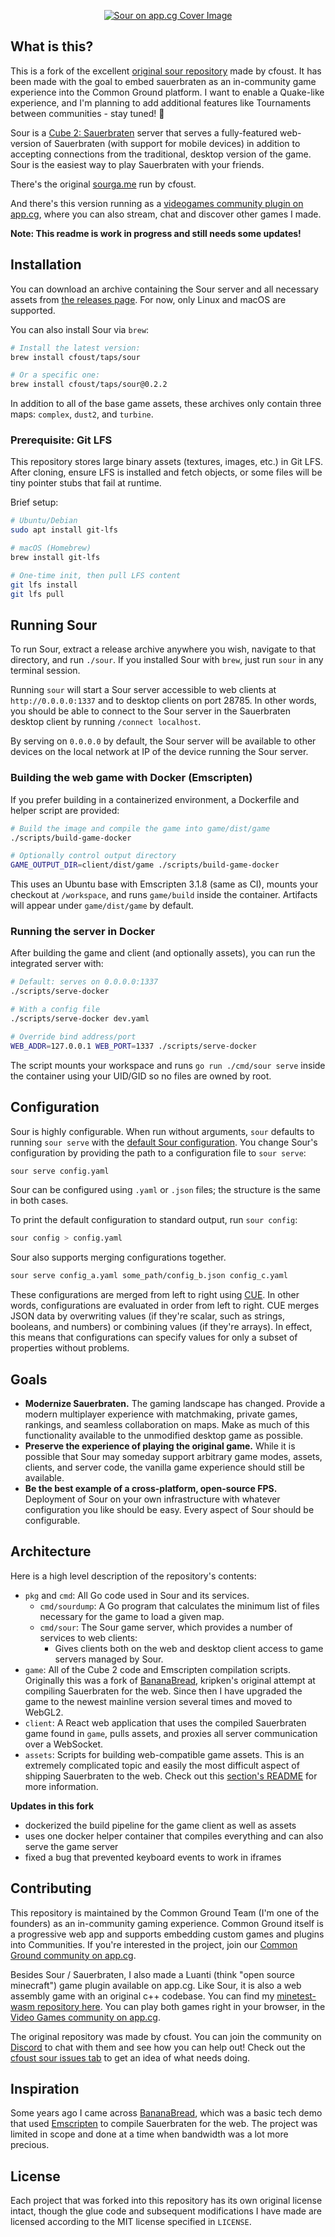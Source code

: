 <p align="center">
    <a href="https://sourga.me" target="_blank">
        <img src="gh-assets/sour-cg.png" alt="Sour on app.cg Cover Image">
    </a>
</p>

## What is this?

This is a fork of the excellent [original sour repository](https://github.com/cfoust/sour) made by cfoust. It has been made with the goal to embed sauerbraten as an in-community game experience into the Common Ground platform. I want to enable a Quake-like experience, and I'm planning to add additional features like Tournaments between communities - stay tuned! 🚀

Sour is a <a target="_blank" href="http://sauerbraten.org/">Cube 2: Sauerbraten</a> server that serves a fully-featured web-version of Sauerbraten (with support for mobile devices) in addition to accepting connections from the traditional, desktop version of the game. Sour is the easiest way to play Sauerbraten with your friends.

There's the original <a target="_blank" href="https://sourga.me/">sourga.me</a> run by cfoust.

And there's this version running as a <a target="_blank" href="https://app.cg/c/videogames/">videogames community plugin on app.cg</a>, where you can also stream, chat and discover other games I made.

**Note: This readme is work in progress and still needs some updates!**

## Installation

You can download an archive containing the Sour server and all necessary assets from [the releases page](https://github.com/cfoust/sour/releases). For now, only Linux and macOS are supported.

You can also install Sour via `brew`:

```bash
# Install the latest version:
brew install cfoust/taps/sour

# Or a specific one:
brew install cfoust/taps/sour@0.2.2
```

In addition to all of the base game assets, these archives only contain three maps: `complex`, `dust2`, and `turbine`.

### Prerequisite: Git LFS

This repository stores large binary assets (textures, images, etc.) in Git LFS. After cloning, ensure LFS is installed and fetch objects, or some files will be tiny pointer stubs that fail at runtime.

Brief setup:

```bash
# Ubuntu/Debian
sudo apt install git-lfs

# macOS (Homebrew)
brew install git-lfs

# One‑time init, then pull LFS content
git lfs install
git lfs pull
```

## Running Sour

To run Sour, extract a release archive anywhere you wish, navigate to that directory, and run `./sour`. If you installed Sour with `brew`, just run `sour` in any terminal session.

Running `sour` will start a Sour server accessible to web clients at `http://0.0.0.0:1337` and to desktop clients on port 28785. In other words, you should be able to connect to the Sour server in the Sauerbraten desktop client by running `/connect localhost`.

By serving on `0.0.0.0` by default, the Sour server will be available to other devices on the local network at IP of the device running the Sour server.

### Building the web game with Docker (Emscripten)

If you prefer building in a containerized environment, a Dockerfile and helper script are provided:

```bash
# Build the image and compile the game into game/dist/game
./scripts/build-game-docker

# Optionally control output directory
GAME_OUTPUT_DIR=client/dist/game ./scripts/build-game-docker
```

This uses an Ubuntu base with Emscripten 3.1.8 (same as CI), mounts your checkout at `/workspace`, and runs `game/build` inside the container. Artifacts will appear under `game/dist/game` by default.

### Running the server in Docker

After building the game and client (and optionally assets), you can run the integrated server with:

```bash
# Default: serves on 0.0.0.0:1337
./scripts/serve-docker

# With a config file
./scripts/serve-docker dev.yaml

# Override bind address/port
WEB_ADDR=127.0.0.1 WEB_PORT=1337 ./scripts/serve-docker
```

The script mounts your workspace and runs `go run ./cmd/sour serve` inside the container using your UID/GID so no files are owned by root.

## Configuration

Sour is highly configurable. When run without arguments, `sour` defaults to running `sour serve` with the [default Sour configuration](https://github.com/cfoust/sour/blob/main/pkg/config/default.yaml). You change Sour's configuration by providing the path to a configuration file to `sour serve`:

```bash
sour serve config.yaml
```

Sour can be configured using `.yaml` or `.json` files; the structure is the same in both cases.

To print the default configuration to standard output, run `sour config`:

```bash
sour config > config.yaml
```

Sour also supports merging configurations together.

```bash
sour serve config_a.yaml some_path/config_b.json config_c.yaml
```

These configurations are merged from left to right using [CUE](https://cuelang.org/docs/). In other words, configurations are evaluated in order from left to right. CUE merges JSON data by overwriting values (if they're scalar, such as strings, booleans, and numbers) or combining values (if they're arrays). In effect, this means that configurations can specify values for only a subset of properties without problems.

## Goals

- **Modernize Sauerbraten.** The gaming landscape has changed. Provide a modern multiplayer experience with matchmaking, private games, rankings, and seamless collaboration on maps. Make as much of this functionality available to the unmodified desktop game as possible.
- **Preserve the experience of playing the original game.** While it is possible that Sour may someday support arbitrary game modes, assets, clients, and server code, the vanilla game experience should still be available.
- **Be the best example of a cross-platform, open-source FPS.** Deployment of Sour on your own infrastructure with whatever configuration you like should be easy. Every aspect of Sour should be configurable.

## Architecture

Here is a high level description of the repository's contents:

- `pkg` and `cmd`: All Go code used in Sour and its services.
  - `cmd/sourdump`: A Go program that calculates the minimum list of files necessary for the game to load a given map.
  - `cmd/sour`: The Sour game server, which provides a number of services to web clients:
    - Gives clients both on the web and desktop client access to game servers managed by Sour.
- `game`: All of the Cube 2 code and Emscripten compilation scripts. Originally this was a fork of [BananaBread](https://github.com/kripken/BananaBread), kripken's original attempt at compiling Sauerbraten for the web. Since then I have upgraded the game to the newest mainline version several times and moved to WebGL2.
- `client`: A React web application that uses the compiled Sauerbraten game found in `game`, pulls assets, and proxies all server communication over a WebSocket.
- `assets`: Scripts for building web-compatible game assets. This is an extremely complicated topic and easily the most difficult aspect of shipping Sauerbraten to the web. Check out this [section's README](assets/README.md) for more information.

**Updates in this fork**

- dockerized the build pipeline for the game client as well as assets
- uses one docker helper container that compiles everything and can also serve the game server
- fixed a bug that prevented keyboard events to work in iframes



## Contributing

This repository is maintained by the Common Ground Team (I'm one of the founders) as an in-community gaming experience. Common Ground itself is a progressive web app and supports embedding custom games and plugins into Communities. If you're interested in the project, join our [Common Ground community on app.cg](https://app.cg/c/commonground/).

Besides Sour / Sauerbraten, I also made a Luanti (think "open source minecraft") game plugin available on app.cg. Like Sour, it is also a web assembly game with an original c++ codebase. You can find my [minetest-wasm repository here](https://github.com/Kaesual/minetest-wasm). You can play both games right in your browser, in the [Video Games community on app.cg](https://app.cg/c/videogames/).

The original repository was made by cfoust. You can join the community on [Discord](https://discord.gg/WP3EbYym4M) to chat with them and see how you can help out! Check out the [cfoust sour issues tab](https://github.com/cfoust/sour/issues) to get an idea of what needs doing.

## Inspiration

Some years ago I came across [BananaBread](https://github.com/kripken/BananaBread), which was a basic tech demo that used [Emscripten](https://emscripten.org/) to compile Sauerbraten for the web. The project was limited in scope and done at a time when bandwidth was a lot more precious.

## License

Each project that was forked into this repository has its own original license intact, though the glue code and subsequent modifications I have made are licensed according to the MIT license specified in `LICENSE`.
